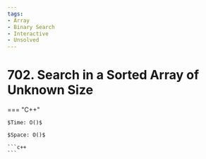 ```yaml
---
tags:
- Array
- Binary Search
- Interactive
- Unsolved
---
```



# 702. Search in a Sorted Array of Unknown Size

=== "C++"

    $Time: O()$

    $Space: O()$

    ```c++
    ```